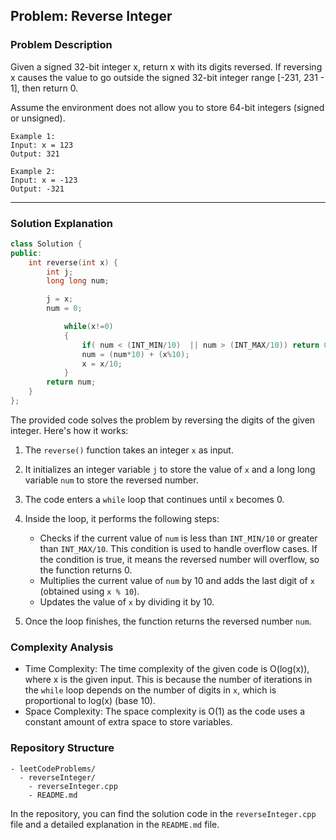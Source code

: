 
## Problem: Reverse Integer

### Problem Description
Given a signed 32-bit integer x, return x with its digits reversed. If reversing x causes the value to go outside the signed 32-bit integer range [-231, 231 - 1], then return 0.

Assume the environment does not allow you to store 64-bit integers (signed or unsigned).

 
```
Example 1:
Input: x = 123
Output: 321
```
```
Example 2:
Input: x = -123
Output: -321
```

<hr>

### Solution Explanation

```cpp
class Solution {
public:
    int reverse(int x) {
        int j;
        long long num;

        j = x;
        num = 0;

            while(x!=0)
            {
                if( num < (INT_MIN/10)  || num > (INT_MAX/10)) return 0;
                num = (num*10) + (x%10);
                x = x/10;
            }
        return num;
    }
};
```

The provided code solves the problem by reversing the digits of the given integer. Here's how it works:

1. The `reverse()` function takes an integer `x` as input.

2. It initializes an integer variable `j` to store the value of `x` and a long long variable `num` to store the reversed number.

3. The code enters a `while` loop that continues until `x` becomes 0.

4. Inside the loop, it performs the following steps:
   - Checks if the current value of `num` is less than `INT_MIN/10` or greater than `INT_MAX/10`. This condition is used to handle overflow cases. If the condition is true, it means the reversed number will overflow, so the function returns 0.
   - Multiplies the current value of `num` by 10 and adds the last digit of `x` (obtained using `x % 10`).
   - Updates the value of `x` by dividing it by 10.

5. Once the loop finishes, the function returns the reversed number `num`.

### Complexity Analysis

- Time Complexity: The time complexity of the given code is O(log(x)), where x is the given input. This is because the number of iterations in the `while` loop depends on the number of digits in `x`, which is proportional to log(x) (base 10).
- Space Complexity: The space complexity is O(1) as the code uses a constant amount of extra space to store variables.

### Repository Structure

```
- leetCodeProblems/
  - reverseInteger/
    - reverseInteger.cpp
    - README.md
```

In the repository, you can find the solution code in the `reverseInteger.cpp` file and a detailed explanation in the `README.md` file.
